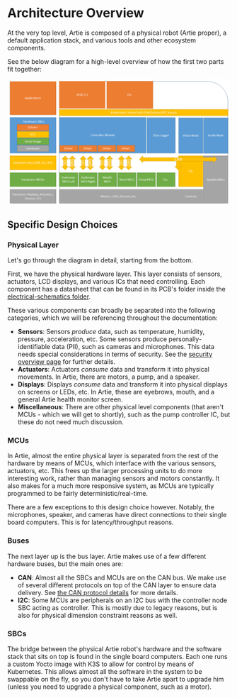 # Architecture Overview

At the very top level, Artie is composed of a physical robot (Artie proper),
a default application stack, and various tools and other ecosystem components.

See the below diagram for a high-level overview of how the first two parts
fit together:

![Artie Architecture Diagram](../assets/Architecture.png "Artie Architecture Overview")

## Specific Design Choices

### Physical Layer

Let's go through the diagram in detail, starting from the bottom.

First, we have the physical hardware layer. This layer consists of sensors, actuators, LCD displays, and
various ICs that need controlling. Each component has a datasheet that can be found
in its PCB's folder inside the [electrical-schematics folder](../../electrical-schematics/README.md).

These various components can broadly be separated into the following categories, which we
will be referencing throughout the documentation:

* **Sensors**: Sensors *produce* data, such as temperature, humidity, pressure, acceleration, etc.
               Some sensors produce personally-identifiable data (PII), such as cameras and microphones.
               This data needs special considerations in terms of security. See the [security overview page](./security.md)
               for further details.
* **Actuators**: Actuators *consume* data and transform it into physical movements. In Artie, there are motors,
                 a pump, and a speaker.
* **Displays**: Displays *consume* data and transform it into physical displays on screens or LEDs, etc.
                In Artie, these are eyebrows, mouth, and a general Artie health monitor screen.
* **Miscellaneous**: There are other physical level components (that aren't MCUs - which we will get to shortly),
                     such as the pump controller IC, but these do not need much discussion.

### MCUs

In Artie, almost the entire physical layer is separated from the rest of the hardware by means of MCUs,
which interface with the various sensors, actuators, etc. This frees up the larger processing units
to do more interesting work, rather than managing sensors and motors constantly. It also makes for a
much more responsive system, as MCUs are typically programmed to be fairly deterministic/real-time.

There are a few exceptions to this design choice however. Notably, the microphones, speaker, and cameras
have direct connections to their single board computers. This is for latency/throughput reasons.

### Buses

The next layer up is the bus layer. Artie makes use of a few different hardware buses, but the main ones are:

* **CAN**: Almost all the SBCs and MCUs are on the CAN bus. We make use of several different protocols
           on top of the CAN layer to ensure data delivery. See [the CAN protocol details](../sdk/CANProtocol.md)
           for more details.
* **I2C**: Some MCUs are peripherals on an I2C bus with the controller node SBC acting as controller.
           This is mostly due to legacy reasons, but is also for physical dimension constraint reasons as well.

### SBCs

The bridge between the physical Artie robot's hardware and the software stack that sits on top is found
in the single board computers. Each one runs a custom Yocto image with K3S to allow for control by means
of Kubernetes. This allows almost all the software in the system to be swappable on the fly, so you
don't have to take Artie apart to upgrade him (unless you need to upgrade a physical component, such as a motor).
